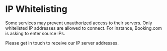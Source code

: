 # IP Whitelisting


Some services may prevent unauthorized access to their servers. Only whitelisted IP addresses are allowed to connect. For instance, Booking.com is asking to enter source IPs.

Please get in touch to receive our IP server addresses.




